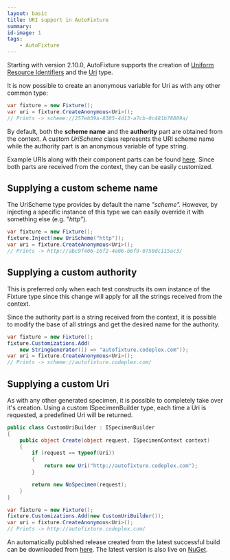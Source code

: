 ```yaml
---
layout: basic
title: URI support in AutoFixture
summary:
id-image: 1
tags:
    - AutoFixture
---
```


<p>Starting with version 2.10.0, AutoFixture supports the creation of <a href="http://en.wikipedia.org/wiki/Uniform_resource_identifier" target="_blank" title="In computing, a uniform resource identifier (URI) is a string of characters used to identify a name or a resource. Such identification enables interaction with representations of the resource over a network (typically the World Wide Web) using specific protocols. Schemes specifying a concrete syntax and associated protocols define each URI.">Uniform Resource Identifiers</a>&#0160;and the <a href="http://msdn.microsoft.com/en-us/library/system.uri(v=vs.90).aspx" target="_blank" title="Provides an object representation of a uniform resource identifier (URI) and easy access to the parts of the URI.">Uri</a>&#0160;type.</p>
<p>It is now possible to create an anonymous variable for Uri as with any other common type:</p>

``` csharp
var fixture = new Fixture();
var uri = fixture.CreateAnonymous<Uri>();
// Prints -> scheme://257eb39a-8305-4d13-a7cb-0c481b78809a/
```

<p>By default, both the <strong>scheme name</strong>&#0160;and the <strong>authority</strong>&#0160;part are obtained from the context. A custom&#0160;<em>UriScheme</em> class represents the URI scheme name while the authority&#0160;part is an anonymous variable of type string.</p>
<p>Example URIs along with their component parts can be found&#0160;<a href="http://en.wikipedia.org/wiki/URI_scheme#Examples" target="_blank">here</a>.&#0160;Since both parts are received from the context, they can be easily customized.</p>

## Supplying a custom scheme name

<p>The UriScheme type provides by default the name <em>&quot;scheme&quot;.</em>&#0160;However, by injecting a specific instance of this type we can easily override it with something else (e.g. &quot;<em>http&quot;</em>).</p>

``` csharp
var fixture = new Fixture();
fixture.Inject(new UriScheme("http"));
var uri = fixture.CreateAnonymous<Uri>();
// Prints -> http://abc9f406-16f2-4e06-b6f9-0750dc115ac3/
```

## Supplying a custom authority

<p>This is preferred only when each test constructs its own instance of the Fixture type since this change will apply for all the strings received from the context.</p>

<p>Since the authority part is a string received from the context, it is possible to modify the base of all strings and get the desired name for the authority.</p>

``` csharp
var fixture = new Fixture();
fixture.Customizations.Add(
    new StringGenerator(() => "autofixture.codeplex.com"));
var uri = fixture.CreateAnonymous<Uri>();
// Prints -> scheme://autofixture.codeplex.com/
```

## Supplying a custom Uri

<p>As with any other generated specimen, it is possible to completely take over it&#39;s creation. Using a custom&#0160;ISpecimenBuilder type, each time a Uri is requested, a predefined Uri will be returned.</p>

``` csharp
public class CustomUriBuilder : ISpecimenBuilder
{
    public object Create(object request, ISpecimenContext context)
    {
        if (request == typeof(Uri))
        {
            return new Uri("http://autofixture.codeplex.com");
        }

        return new NoSpecimen(request);
    }
}

var fixture = new Fixture();
fixture.Customizations.Add(new CustomUriBuilder());
var uri = fixture.CreateAnonymous<Uri>();
// Prints -> http://autofixture.codeplex.com/
```

<p>An automatically published release created from the latest successful build can be downloaded from&#0160;<a href="http://autofixture.codeplex.com/releases/view/85801" target="_blank" title="AutoFixture - Downloads">here</a>.&#0160;The latest version is also live on&#0160;<a href="http://nuget.org/List/Packages/AutoFixture" target="_blank" title="AutoFixture - Package">NuGet</a>.</p>

